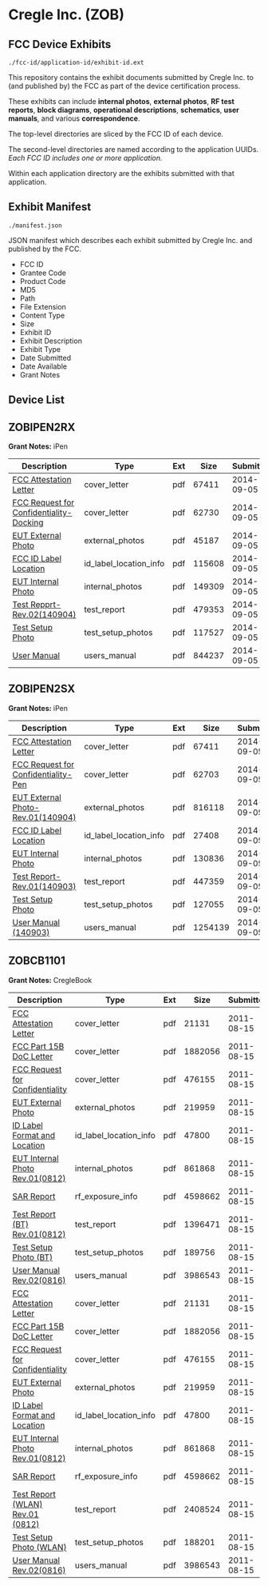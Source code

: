 # Cregle Inc. (ZOB)
## FCC Device Exhibits

```
./fcc-id/application-id/exhibit-id.ext
```

This repository contains the exhibit documents submitted by Cregle Inc. to (and published by) the FCC as part of the device certification process.

These exhibits can include **internal photos**, **external photos**, **RF test reports**, **block diagrams**, **operational descriptions**, **schematics**, **user manuals**, and various **correspondence**.

The top-level directories are sliced by the FCC ID of each device.

The second-level directories are named according to the application UUIDs. *Each FCC ID includes one or more application.*

Within each application directory are the exhibits submitted with that application. 

## Exhibit Manifest

```
./manifest.json
```

JSON manifest which describes each exhibit submitted by Cregle Inc. and published by the FCC.

- FCC ID
- Grantee Code
- Product Code
- MD5
- Path
- File Extension
- Content Type
- Size
- Exhibit ID
- Exhibit Description
- Exhibit Type
- Date Submitted
- Date Available
- Grant Notes

## Device List
## ZOBIPEN2RX
**Grant Notes:** iPen

| Description | Type | Ext | Size | Submitted | Available |
| ----------- | ---- | --- | ---- | --------- | --------- |
| [FCC Attestation Letter](ZOBIPEN2RX/ffe97c9ba1ec9d4d66200082bf1e037d/2379065.pdf) | cover_letter | pdf | 67411 | 2014-09-05 | 2014-09-05 |
| [FCC Request for Confidentiality-Docking](ZOBIPEN2RX/ffe97c9ba1ec9d4d66200082bf1e037d/2379066.pdf) | cover_letter | pdf | 62730 | 2014-09-05 | 2014-09-05 |
| [EUT External Photo](ZOBIPEN2RX/ffe97c9ba1ec9d4d66200082bf1e037d/2379067.pdf) | external_photos | pdf | 45187 | 2014-09-05 | 2014-09-05 |
| [FCC ID Label Location](ZOBIPEN2RX/ffe97c9ba1ec9d4d66200082bf1e037d/2379069.pdf) | id_label_location_info | pdf | 115608 | 2014-09-05 | 2014-09-05 |
| [EUT Internal Photo](ZOBIPEN2RX/ffe97c9ba1ec9d4d66200082bf1e037d/2379068.pdf) | internal_photos | pdf | 149309 | 2014-09-05 | 2014-09-05 |
| [Test Repprt-Rev.02(140904)](ZOBIPEN2RX/ffe97c9ba1ec9d4d66200082bf1e037d/2379070.pdf) | test_report | pdf | 479353 | 2014-09-05 | 2014-09-05 |
| [Test Setup Photo](ZOBIPEN2RX/ffe97c9ba1ec9d4d66200082bf1e037d/2379071.pdf) | test_setup_photos | pdf | 117527 | 2014-09-05 | 2014-09-05 |
| [User Manual](ZOBIPEN2RX/ffe97c9ba1ec9d4d66200082bf1e037d/2379072.pdf) | users_manual | pdf | 844237 | 2014-09-05 | 2014-09-05 |
## ZOBIPEN2SX
**Grant Notes:** iPen

| Description | Type | Ext | Size | Submitted | Available |
| ----------- | ---- | --- | ---- | --------- | --------- |
| [FCC Attestation Letter](ZOBIPEN2SX/189aef96e94534b63c14ce3d9f587e97/2379065.pdf) | cover_letter | pdf | 67411 | 2014-09-05 | 2014-09-05 |
| [FCC Request for Confidentiality-Pen](ZOBIPEN2SX/189aef96e94534b63c14ce3d9f587e97/2379115.pdf) | cover_letter | pdf | 62703 | 2014-09-05 | 2014-09-05 |
| [EUT External Photo-Rev.01(140904)](ZOBIPEN2SX/189aef96e94534b63c14ce3d9f587e97/2379116.pdf) | external_photos | pdf | 816118 | 2014-09-05 | 2014-09-05 |
| [FCC ID Label Location](ZOBIPEN2SX/189aef96e94534b63c14ce3d9f587e97/2379118.pdf) | id_label_location_info | pdf | 27408 | 2014-09-05 | 2014-09-05 |
| [EUT Internal Photo](ZOBIPEN2SX/189aef96e94534b63c14ce3d9f587e97/2379117.pdf) | internal_photos | pdf | 130836 | 2014-09-05 | 2014-09-05 |
| [Test Report-Rev.01(140903)](ZOBIPEN2SX/189aef96e94534b63c14ce3d9f587e97/2379119.pdf) | test_report | pdf | 447359 | 2014-09-05 | 2014-09-05 |
| [Test Setup Photo](ZOBIPEN2SX/189aef96e94534b63c14ce3d9f587e97/2379120.pdf) | test_setup_photos | pdf | 127055 | 2014-09-05 | 2014-09-05 |
| [User Manual (140903)](ZOBIPEN2SX/189aef96e94534b63c14ce3d9f587e97/2379121.pdf) | users_manual | pdf | 1254139 | 2014-09-05 | 2014-09-05 |
## ZOBCB1101
**Grant Notes:** CregleBook

| Description | Type | Ext | Size | Submitted | Available |
| ----------- | ---- | --- | ---- | --------- | --------- |
| [FCC Attestation Letter](ZOBCB1101/1f2548562df6e0888e8d3034b49287fe/1523457.pdf) | cover_letter | pdf | 21131 | 2011-08-15 | 2011-08-16 |
| [FCC Part 15B DoC Letter](ZOBCB1101/1f2548562df6e0888e8d3034b49287fe/1523458.pdf) | cover_letter | pdf | 1882056 | 2011-08-15 | 2011-08-16 |
| [FCC Request for Confidentiality](ZOBCB1101/1f2548562df6e0888e8d3034b49287fe/1523459.pdf) | cover_letter | pdf | 476155 | 2011-08-15 | 2011-08-16 |
| [EUT External Photo](ZOBCB1101/1f2548562df6e0888e8d3034b49287fe/1523460.pdf) | external_photos | pdf | 219959 | 2011-08-15 | 2011-08-16 |
| [ID Label Format and Location](ZOBCB1101/1f2548562df6e0888e8d3034b49287fe/1523462.pdf) | id_label_location_info | pdf | 47800 | 2011-08-15 | 2011-08-16 |
| [EUT Internal Photo Rev.01(0812)](ZOBCB1101/1f2548562df6e0888e8d3034b49287fe/1523461.pdf) | internal_photos | pdf | 861868 | 2011-08-15 | 2011-08-16 |
| [SAR Report](ZOBCB1101/1f2548562df6e0888e8d3034b49287fe/1523464.pdf) | rf_exposure_info | pdf | 4598662 | 2011-08-15 | 2011-08-16 |
| [Test Report (BT) Rev.01(0812)](ZOBCB1101/1f2548562df6e0888e8d3034b49287fe/1523470.pdf) | test_report | pdf | 1396471 | 2011-08-15 | 2011-08-16 |
| [Test Setup Photo (BT)](ZOBCB1101/1f2548562df6e0888e8d3034b49287fe/1523469.pdf) | test_setup_photos | pdf | 189756 | 2011-08-15 | 2011-08-16 |
| [User Manual Rev.02(0816)](ZOBCB1101/1f2548562df6e0888e8d3034b49287fe/1523483.pdf) | users_manual | pdf | 3986543 | 2011-08-15 | 2011-08-16 |
| [FCC Attestation Letter](ZOBCB1101/40bcc8d1200e668bd66547d38856611a/1523457.pdf) | cover_letter | pdf | 21131 | 2011-08-15 | 2011-08-16 |
| [FCC Part 15B DoC Letter](ZOBCB1101/40bcc8d1200e668bd66547d38856611a/1523458.pdf) | cover_letter | pdf | 1882056 | 2011-08-15 | 2011-08-16 |
| [FCC Request for Confidentiality](ZOBCB1101/40bcc8d1200e668bd66547d38856611a/1523459.pdf) | cover_letter | pdf | 476155 | 2011-08-15 | 2011-08-16 |
| [EUT External Photo](ZOBCB1101/40bcc8d1200e668bd66547d38856611a/1523460.pdf) | external_photos | pdf | 219959 | 2011-08-15 | 2011-08-16 |
| [ID Label Format and Location](ZOBCB1101/40bcc8d1200e668bd66547d38856611a/1523462.pdf) | id_label_location_info | pdf | 47800 | 2011-08-15 | 2011-08-16 |
| [EUT Internal Photo Rev.01(0812)](ZOBCB1101/40bcc8d1200e668bd66547d38856611a/1523461.pdf) | internal_photos | pdf | 861868 | 2011-08-15 | 2011-08-16 |
| [SAR Report](ZOBCB1101/40bcc8d1200e668bd66547d38856611a/1523464.pdf) | rf_exposure_info | pdf | 4598662 | 2011-08-15 | 2011-08-16 |
| [Test Report (WLAN) Rev.01 (0812)](ZOBCB1101/40bcc8d1200e668bd66547d38856611a/1523467.pdf) | test_report | pdf | 2408524 | 2011-08-15 | 2011-08-16 |
| [Test Setup Photo (WLAN)](ZOBCB1101/40bcc8d1200e668bd66547d38856611a/1523468.pdf) | test_setup_photos | pdf | 188201 | 2011-08-15 | 2011-08-16 |
| [User Manual Rev.02(0816)](ZOBCB1101/40bcc8d1200e668bd66547d38856611a/1523483.pdf) | users_manual | pdf | 3986543 | 2011-08-15 | 2011-08-16 |
